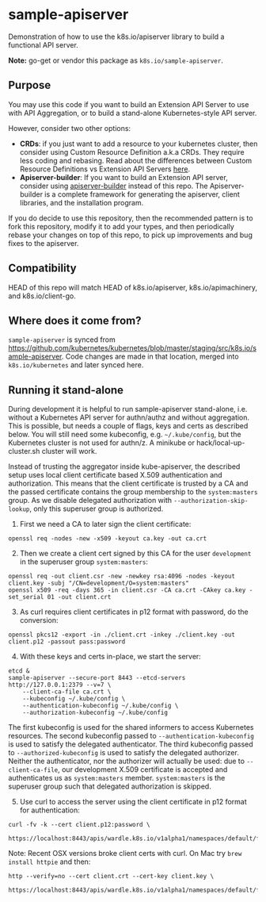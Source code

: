 # sample-apiserver

Demonstration of how to use the k8s.io/apiserver library to build a functional API server.

**Note:** go-get or vendor this package as `k8s.io/sample-apiserver`.

## Purpose

You may use this code if you want to build an Extension API Server to use with API Aggregation, or to build a stand-alone Kubernetes-style API server.

However, consider two other options:
  * **CRDs**:  if you just want to add a resource to your kubernetes cluster, then consider using Custom Resource Definition a.k.a CRDs.  They require less coding and rebasing.  Read about the differences between Custom Resource Definitions vs Extension API Servers [here](https://kubernetes.io/docs/concepts/api-extension/custom-resources).
  * **Apiserver-builder**: If you want to build an Extension API server, consider using [apiserver-builder](https://github.com/kubernetes-incubator/apiserver-builder) instead of this repo.  The Apiserver-builder is a complete framework for generating the apiserver, client libraries, and the installation program.

If you do decide to use this repository, then the recommended pattern is to fork this repository, modify it to add your types, and then periodically rebase your changes on top of this repo, to pick up improvements and bug fixes to the apiserver.


## Compatibility

HEAD of this repo will match HEAD of k8s.io/apiserver, k8s.io/apimachinery, and k8s.io/client-go.

## Where does it come from?

`sample-apiserver` is synced from https://github.com/kubernetes/kubernetes/blob/master/staging/src/k8s.io/sample-apiserver.
Code changes are made in that location, merged into `k8s.io/kubernetes` and later synced here.

## Running it stand-alone

During development it is helpful to run sample-apiserver stand-alone, i.e. without
a Kubernetes API server for authn/authz and without aggregation. This is possible, but needs
a couple of flags, keys and certs as described below. You will still need some kubeconfig,
e.g. `~/.kube/config`, but the Kubernetes cluster is not used for authn/z. A minikube or
hack/local-up-cluster.sh cluster will work.

Instead of trusting the aggregator inside kube-apiserver, the described setup uses local
client certificate based X.509 authentication and authorization. This means that the client
certificate is trusted by a CA and the passed certificate contains the group membership
to the `system:masters` group. As we disable delegated authorization with `--authorization-skip-lookup`,
only this superuser group is authorized.

1. First we need a CA to later sign the client certificate:

``` shell
openssl req -nodes -new -x509 -keyout ca.key -out ca.crt
```

2. Then we create a client cert signed by this CA for the user `development` in the superuser group
   `system:masters`:

``` shell
openssl req -out client.csr -new -newkey rsa:4096 -nodes -keyout client.key -subj "/CN=development/O=system:masters"
openssl x509 -req -days 365 -in client.csr -CA ca.crt -CAkey ca.key -set_serial 01 -out client.crt
```

3. As curl requires client certificates in p12 format with password, do the conversion:

``` shell
openssl pkcs12 -export -in ./client.crt -inkey ./client.key -out client.p12 -passout pass:password
```

4. With these keys and certs in-place, we start the server:

``` shell
etcd &
sample-apiserver --secure-port 8443 --etcd-servers http://127.0.0.1:2379 --v=7 \
	--client-ca-file ca.crt \
	--kubeconfig ~/.kube/config \
	--authentication-kubeconfig ~/.kube/config \
	--authorization-kubeconfig ~/.kube/config
```

The first kubeconfig is used for the shared informers to access Kubernetes resources. The second kubeconfig passed to `--authentication-kubeconfig` is used to satisfy the delegated authenticator. The third kubeconfig passed to `--authorized-kubeconfig` is used to satisfy the delegated authorizer. Neither the authenticator, nor the authorizer will actually be used: due to `--client-ca-file`, our development X.509 certificate is accepted and authenticates us as `system:masters` member. `system:masters` is the superuser group
such that delegated authorization is skipped.

5. Use curl to access the server using the client certificate in p12 format for authentication:

``` shell
curl -fv -k --cert client.p12:password \
	https://localhost:8443/apis/wardle.k8s.io/v1alpha1/namespaces/default/flunders
```

   Note: Recent OSX versions broke client certs with curl. On Mac try `brew install httpie` and then:

``` shell
http --verify=no --cert client.crt --cert-key client.key \
	https://localhost:8443/apis/wardle.k8s.io/v1alpha1/namespaces/default/flunders
```
